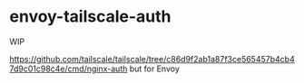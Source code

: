 # envoy-tailscale-auth

WIP

https://github.com/tailscale/tailscale/tree/c86d9f2ab1a87f3ce565457b4cb47d9c01c98c4e/cmd/nginx-auth but for Envoy
